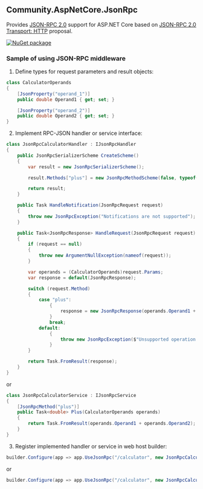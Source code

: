 ## Community.AspNetCore.JsonRpc

Provides [JSON-RPC 2.0](http://www.jsonrpc.org/specification) support for ASP.NET Core based on [JSON-RPC 2.0 Transport: HTTP](https://www.simple-is-better.org/json-rpc/transport_http.html) proposal.

[![NuGet package](https://img.shields.io/nuget/v/Community.AspNetCore.JsonRpc.svg?style=flat-square)](https://www.nuget.org/packages/Community.AspNetCore.JsonRpc)

### Sample of using JSON-RPC middleware

1. Define types for request parameters and result objects:

```cs
class CalculatorOperands
{
    [JsonProperty("operand_1")]
    public double Operand1 { get; set; }

    [JsonProperty("operand_2")]
    public double Operand2 { get; set; }
}
```

2. Implement RPC-JSON handler or service interface:

```cs
class JsonRpcCalculatorHandler : IJsonRpcHandler
{
    public JsonRpcSerializerScheme CreateScheme()
    {
        var result = new JsonRpcSerializerScheme();

        result.Methods["plus"] = new JsonRpcMethodScheme(false, typeof(CalculatorOperands));

        return result;
    }

    public Task HandleNotification(JsonRpcRequest request)
    {
        throw new JsonRpcException("Notifications are not supported");
    }

    public Task<JsonRpcResponse> HandleRequest(JsonRpcRequest request)
    {
        if (request == null)
        {
            throw new ArgumentNullException(nameof(request));
        }

        var operands = (CalculatorOperands)request.Params;
        var response = default(JsonRpcResponse);

        switch (request.Method)
        {
            case "plus":
                {
                    response = new JsonRpcResponse(operands.Operand1 + operands.Operand2, request.Id);
                }
                break;
            default:
                {
                    throw new JsonRpcException($"Unsupported operation: \"{request.Method}\"");
                }
        }

        return Task.FromResult(response);
    }
}
```
or
```cs
class JsonRpcCalculatorService : IJsonRpcService
{
    [JsonRpcMethod("plus")]
    public Task<double> Plus(CalculatorOperands operands)
    {
        return Task.FromResult(operands.Operand1 + operands.Operand2);
    }
}
```

3. Register implemented handler or service in web host builder:

```cs
builder.Configure(app => app.UseJsonRpc("/calculator", new JsonRpcCalculatorHandler()))
```
or
```cs
builder.Configure(app => app.UseJsonRpc("/calculator", new JsonRpcCalculatorService()))
```